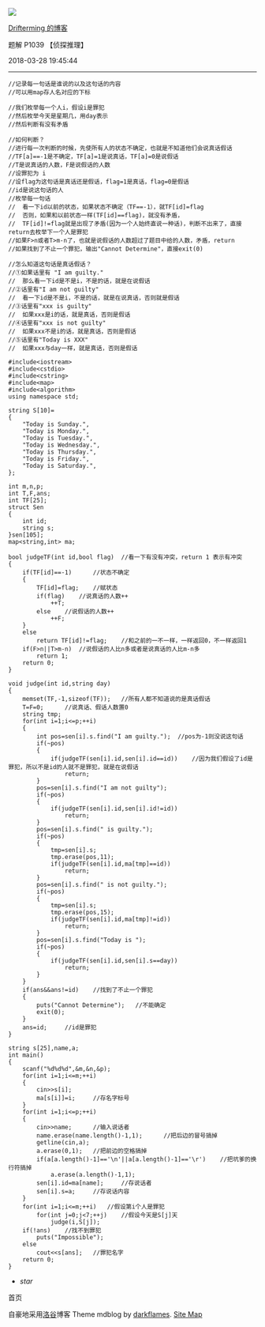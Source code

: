 ![](https://cdn.luogu.com.cn/upload/usericon/39886.png)

[ Drifterming 的博客 ](.)

题解 P1039 【侦探推理】

  

2018-03-28 19:45:44

  

* * *
    
    
    //记录每一句话是谁说的以及这句话的内容
    //可以用map存人名对应的下标 
    
    //我们枚举每一个人i，假设i是罪犯
    //然后枚举今天是星期几，用day表示 
    //然后判断有没有矛盾
    
    //如何判断？
    //进行每一次判断的时候，先使所有人的状态不确定，也就是不知道他们会说真话假话
    //TF[a]==-1是不确定，TF[a]=1是说真话，TF[a]=0是说假话
    //T是说真话的人数，F是说假话的人数 
    //设罪犯为 i 
    //设flag为这句话是真话还是假话，flag=1是真话，flag=0是假话 
    //id是说这句话的人 
    //枚举每一句话
    //  看一下id以前的状态，如果状态不确定（TF==-1），就TF[id]=flag
    //  否则，如果和以前状态一样(TF[id]==flag)，就没有矛盾，
    //  TF[id]!=flag就是出现了矛盾(因为一个人始终直说一种话)，判断不出来了，直接return去枚举下一个人是罪犯 
    //如果F>n或者T>m-n了，也就是说假话的人数超过了题目中给的人数，矛盾，return
    //如果找到了不止一个罪犯，输出"Cannot Determine"，直接exit(0) 
    
    //怎么知道这句话是真话假话？ 
    //①如果话里有 "I am guilty."
    //  那么看一下id是不是i，不是的话，就是在说假话
    //②话里有"I am not guilty"
    //  看一下id是不是i，不是的话，就是在说真话，否则就是假话 
    //③话里有"xxx is guilty"
    //  如果xxx是i的话，就是真话，否则是假话
    //④话里有"xxx is not guilty"
    //  如果xxx不是i的话，就是真话，否则是假话
    //⑤话里有"Today is XXX"
    //  如果xxx与day一样，就是真话，否则是假话
    
    #include<iostream>
    #include<cstdio>
    #include<cstring>
    #include<map>
    #include<algorithm>
    using namespace std;
    
    string S[10]=
    {
        "Today is Sunday.",
        "Today is Monday.",
        "Today is Tuesday.",
        "Today is Wednesday.",
        "Today is Thursday.",
        "Today is Friday.",
        "Today is Saturday.",
    };
    
    int m,n,p;
    int T,F,ans;
    int TF[25];
    struct Sen
    {
        int id;
        string s;
    }sen[105];
    map<string,int> ma;
    
    bool judgeTF(int id,bool flag)  //看一下有没有冲突，return 1 表示有冲突 
    {
        if(TF[id]==-1)      //状态不确定 
        {
            TF[id]=flag;    //赋状态 
            if(flag)    //说真话的人数++ 
                ++T;
            else    //说假话的人数++ 
                ++F;
        }
        else
            return TF[id]!=flag;    //和之前的一不一样，一样返回0，不一样返回1 
        if(F>n||T>m-n)  //说假话的人比n多或者是说真话的人比m-n多 
            return 1;
        return 0;
    }
    
    void judge(int id,string day)
    {
        memset(TF,-1,sizeof(TF));   //所有人都不知道说的是真话假话 
        T=F=0;      //说真话、假话人数置0 
        string tmp;
        for(int i=1;i<=p;++i)
        {
            int pos=sen[i].s.find("I am guilty.");  //pos为-1则没说这句话 
            if(~pos)
            {
                if(judgeTF(sen[i].id,sen[i].id==id))    //因为我们假设了id是罪犯，所以不是id的人就不是罪犯，就是在说假话
                    return;
            }
            pos=sen[i].s.find("I am not guilty");
            if(~pos)
            {
                if(judgeTF(sen[i].id,sen[i].id!=id))
                    return;
            }
            pos=sen[i].s.find(" is guilty.");
            if(~pos)
            {
                tmp=sen[i].s;
                tmp.erase(pos,11);
                if(judgeTF(sen[i].id,ma[tmp]==id))
                    return;
            }
            pos=sen[i].s.find(" is not guilty.");
            if(~pos)
            {
                tmp=sen[i].s;
                tmp.erase(pos,15);
                if(judgeTF(sen[i].id,ma[tmp]!=id))
                    return;
            }
            pos=sen[i].s.find("Today is ");
            if(~pos)
            {
                if(judgeTF(sen[i].id,sen[i].s==day))
                    return;
            }
        }
        if(ans&&ans!=id)    //找到了不止一个罪犯 
        {
            puts("Cannot Determine");   //不能确定 
            exit(0);
        }
        ans=id;     //id是罪犯 
    }
    
    string s[25],name,a;
    int main()
    {
        scanf("%d%d%d",&m,&n,&p);
        for(int i=1;i<=m;++i)
        {
            cin>>s[i];
            ma[s[i]]=i;     //存名字标号 
        }
        for(int i=1;i<=p;++i)
        {
            cin>>name;      //输入说话者 
            name.erase(name.length()-1,1);      //把后边的冒号搞掉 
            getline(cin,a);
            a.erase(0,1);   //把前边的空格搞掉 
            if(a[a.length()-1]=='\n'||a[a.length()-1]=='\r')    //把坑爹的换行符搞掉 
                a.erase(a.length()-1,1);
            sen[i].id=ma[name];     //存说话者 
            sen[i].s=a;     //存说话内容 
        }
        for(int i=1;i<=m;++i)   //假设第i个人是罪犯 
            for(int j=0;j<7;++j)    //假设今天是S[j]天 
                judge(i,S[j]);
        if(!ans)    //找不到罪犯 
            puts("Impossible");
        else
            cout<<s[ans];   //罪犯名字 
        return 0;
    }

  * _star_

首页

  

自豪地采用[洛谷](https://www.luogu.com.cn)博客 Theme mdblog by [darkflames](https://darkflames.blog.luogu.org/). [Site Map](_sitemap)


